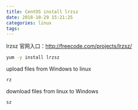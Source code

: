 ```yaml
---
title: CentOS install lrzsz
date: 2018-10-29 15:21:25
categories: linux
tags:
---
```


lrzsz 官网入口：http://freecode.com/projects/lrzsz/

```bash
yum -y install lrzsz
```

upload files from Windows to linux
```bash
rz
```

download files from linux to Windows
```bash
sz
```
